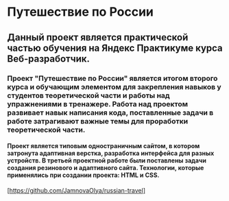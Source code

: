# Путешествие по России
## Данный проект является практической частью обучения на Яндекс Практикуме курса Веб-разработчик.
### Проект "Путешествие по России" является итогом второго курса и обучающим элементом для закрепления навыков у студентов теоретической части и работы над упражнениями в тренажере. Работа над проектом развивает навык написания кода, поставленные задачи в работе затрагивают важные темы для проработки теоретической части.  
#### Проект является типовым одностраничным сайтом, в котором затронута адаптивная верстка, разработка интерфейса для разных устройств. В третьей проектной работе были поставлены задачи создания резинового и адаптивного сайта. Технологии, которые применялись при создании проекта: HTML и CSS.
[https://github.com/JamnovaOlya/russian-travel]
